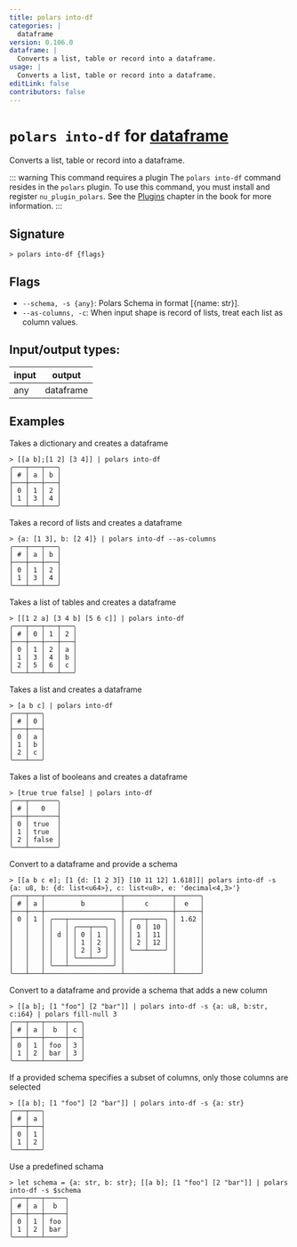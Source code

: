 ```yaml
---
title: polars into-df
categories: |
  dataframe
version: 0.106.0
dataframe: |
  Converts a list, table or record into a dataframe.
usage: |
  Converts a list, table or record into a dataframe.
editLink: false
contributors: false
---
```

<!-- This file is automatically generated. Please edit the command in https://github.com/nushell/nushell instead. -->

# `polars into-df` for [dataframe](/commands/categories/dataframe.md)

<div class='command-title'>Converts a list, table or record into a dataframe.</div>

::: warning This command requires a plugin
The `polars into-df` command resides in the `polars` plugin.
To use this command, you must install and register `nu_plugin_polars`.
See the [Plugins](/book/plugins.html) chapter in the book for more information.
:::


## Signature

```> polars into-df {flags} ```

## Flags

 -  `--schema, -s {any}`: Polars Schema in format [{name: str}].
 -  `--as-columns, -c`: When input shape is record of lists, treat each list as column values.


## Input/output types:

| input | output    |
| ----- | --------- |
| any   | dataframe |
## Examples

Takes a dictionary and creates a dataframe
```nu
> [[a b];[1 2] [3 4]] | polars into-df
╭───┬───┬───╮
│ # │ a │ b │
├───┼───┼───┤
│ 0 │ 1 │ 2 │
│ 1 │ 3 │ 4 │
╰───┴───┴───╯

```

Takes a record of lists and creates a dataframe
```nu
> {a: [1 3], b: [2 4]} | polars into-df --as-columns
╭───┬───┬───╮
│ # │ a │ b │
├───┼───┼───┤
│ 0 │ 1 │ 2 │
│ 1 │ 3 │ 4 │
╰───┴───┴───╯

```

Takes a list of tables and creates a dataframe
```nu
> [[1 2 a] [3 4 b] [5 6 c]] | polars into-df
╭───┬───┬───┬───╮
│ # │ 0 │ 1 │ 2 │
├───┼───┼───┼───┤
│ 0 │ 1 │ 2 │ a │
│ 1 │ 3 │ 4 │ b │
│ 2 │ 5 │ 6 │ c │
╰───┴───┴───┴───╯

```

Takes a list and creates a dataframe
```nu
> [a b c] | polars into-df
╭───┬───╮
│ # │ 0 │
├───┼───┤
│ 0 │ a │
│ 1 │ b │
│ 2 │ c │
╰───┴───╯

```

Takes a list of booleans and creates a dataframe
```nu
> [true true false] | polars into-df
╭───┬───────╮
│ # │   0   │
├───┼───────┤
│ 0 │ true  │
│ 1 │ true  │
│ 2 │ false │
╰───┴───────╯

```

Convert to a dataframe and provide a schema
```nu
> [[a b c e]; [1 {d: [1 2 3]} [10 11 12] 1.618]]| polars into-df -s {a: u8, b: {d: list<u64>}, c: list<u8>, e: 'decimal<4,3>'}
╭───┬───┬───────────────────┬────────────┬──────╮
│ # │ a │         b         │     c      │  e   │
├───┼───┼───────────────────┼────────────┼──────┤
│ 0 │ 1 │ ╭───┬───────────╮ │ ╭───┬────╮ │ 1.62 │
│   │   │ │   │ ╭───┬───╮ │ │ │ 0 │ 10 │ │      │
│   │   │ │ d │ │ 0 │ 1 │ │ │ │ 1 │ 11 │ │      │
│   │   │ │   │ │ 1 │ 2 │ │ │ │ 2 │ 12 │ │      │
│   │   │ │   │ │ 2 │ 3 │ │ │ ╰───┴────╯ │      │
│   │   │ │   │ ╰───┴───╯ │ │            │      │
│   │   │ ╰───┴───────────╯ │            │      │
╰───┴───┴───────────────────┴────────────┴──────╯

```

Convert to a dataframe and provide a schema that adds a new column
```nu
> [[a b]; [1 "foo"] [2 "bar"]] | polars into-df -s {a: u8, b:str, c:i64} | polars fill-null 3
╭───┬───┬─────┬───╮
│ # │ a │  b  │ c │
├───┼───┼─────┼───┤
│ 0 │ 1 │ foo │ 3 │
│ 1 │ 2 │ bar │ 3 │
╰───┴───┴─────┴───╯

```

If a provided schema specifies a subset of columns, only those columns are selected
```nu
> [[a b]; [1 "foo"] [2 "bar"]] | polars into-df -s {a: str}
╭───┬───╮
│ # │ a │
├───┼───┤
│ 0 │ 1 │
│ 1 │ 2 │
╰───┴───╯

```

Use a predefined schama
```nu
> let schema = {a: str, b: str}; [[a b]; [1 "foo"] [2 "bar"]] | polars into-df -s $schema
╭───┬───┬─────╮
│ # │ a │  b  │
├───┼───┼─────┤
│ 0 │ 1 │ foo │
│ 1 │ 2 │ bar │
╰───┴───┴─────╯

```
